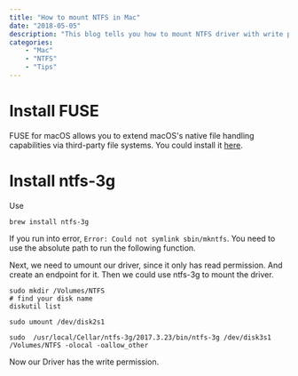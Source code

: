 ```yaml
---
title: "How to mount NTFS in Mac"
date: "2018-05-05"
description: "This blog tells you how to mount NTFS driver with write privilege in Mac"
categories:
    - "Mac"
    - "NTFS"
    - "Tips"
---
```


# Install FUSE

FUSE for macOS allows you to extend macOS's native file handling capabilities via third-party file systems. You could install it [here](https://osxfuse.github.io/).

# Install ntfs-3g

Use 
```
brew install ntfs-3g
```
If you run into error, `Error: Could not symlink sbin/mkntfs`. You need to use the absolute path to run the following function.

Next, we need to umount our driver, since it only has read permission. And create an endpoint for it. Then we could use ntfs-3g to mount the driver. 

```
sudo mkdir /Volumes/NTFS
# find your disk name
diskutil list

sudo umount /dev/disk2s1

sudo  /usr/local/Cellar/ntfs-3g/2017.3.23/bin/ntfs-3g /dev/disk3s1 /Volumes/NTFS -olocal -oallow_other
```

Now our Driver has the write permission.
